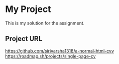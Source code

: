 # My Project
This is my solution for the assignment.

## Project URL
https://github.com/sirivarsha1318/a-normal-html-cvv
https://roadmap.sh/projects/single-page-cv
